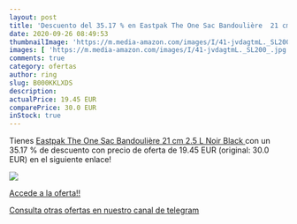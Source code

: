 ```yaml
---
layout: post
title: 'Descuento del 35.17 % en Eastpak The One Sac Bandoulière  21 cm  '
date: 2020-09-26 08:49:53
thumbnailImage: 'https://m.media-amazon.com/images/I/41-jvdagtmL._SL200_.jpg'
images: [ 'https://m.media-amazon.com/images/I/41-jvdagtmL._SL200_.jpg' ]
comments: true
category: ofertas
author: ring
slug: B000KKLXDS
description:
actualPrice: 19.45 EUR
comparePrice: 30.0 EUR
inStock: true
---
```


Tienes [Eastpak The One Sac Bandoulière  21 cm  2.5 L  Noir  Black ](https://www.amazon.com/dp/B000KKLXDS/?tag=redken08-20) con un 35.17 % de descuento con precio de oferta de 19.45 EUR (original: 30.0 EUR) en el siguiente enlace!

[![](https://m.media-amazon.com/images/I/41-jvdagtmL._SL200_.jpg)](https://www.amazon.com/dp/B000KKLXDS/?tag=redken08-20)

[Accede a la oferta!!](https://www.amazon.com/dp/B000KKLXDS/?tag=redken08-20)

[Consulta otras ofertas en nuestro canal de telegram](https://t.me/s/ofertas25)
